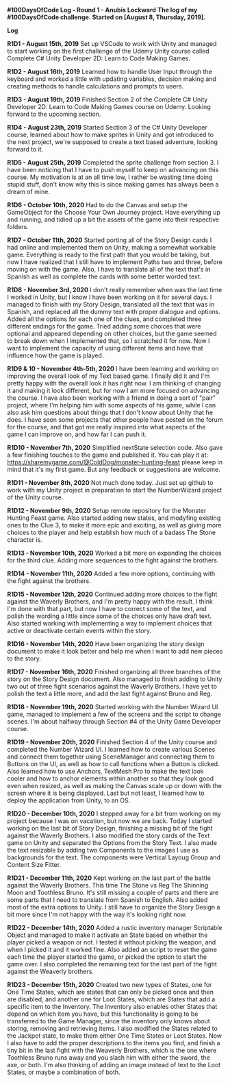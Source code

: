 **#100DaysOfCode Log - Round 1 - Anubis Lockward**
**The log of my #100DaysOfCode challenge. Started on [August 8, Thursday, 2019].**

**Log**

**R1D1 - August 15th, 2019**
Set up VSCode to work with Unity and managed to start working on the first challenge of the Udemy Unity course called Complete C# Unity Developer 2D: Learn to Code Making Games.

**R1D2 - August 16th, 2019**
Learned how to handle User Input through the keyboard and worked a little with updating variables, decision making and creating methods to handle calculations and prompts to users.

**R1D3 - August 19th, 2019**
Finished Section 2 of the Complete C# Unity Developer 2D: Learn to Code Making Games course on Udemy. Looking forward to the upcoming section.

**R1D4 - August 23th, 2019**
Started Section 3 of the C# Unity Developer course, learned about how to make sprites in Unity and got introduced to the next project, we're supposed to create a text based adventure, looking forward to it.

**R1D5 - August 25th, 2019**
Completed the sprite challenge from section 3. I have been noticing that I have to push myself to keep on advancing on this course. My motivation is at an all time low, I rather be wasting time doing stupid stuff, don't know why this is since making games has always been a dream of mine.

**R1D6 - October 10th, 2020**
Had to do the Canvas and setup the GameObject for the Choose Your Own Journey project. Have everything up and running, and tidied up a bit the assets of the game into their respective folders.

**R1D7 - October 11th, 2020**
Started porting all of the Story Design cards I had online and implemented them on Unity, making a somewhat workable game. Everything is ready to the first path that you would be taking, but now I have realized that I still have to implement Paths two and three, before moving on with the game. Also, I have to translate all of the text that's in Spanish as well as complete the cards with some better worded text.

**R1D8 - November 3rd, 2020**
I don't really remember when was the last time I worked in Unity, but I know I have been working on it for several days. I managed to finish with my Story Design, translated all the text that was in Spanish, and replaced all the dummy text with proper dialogue and options. Added all the options for each one of the clues, and completed three different endings for the game. Tried adding some choices that were optional and appeared depending on other choices, but the game seemed to break down when I implemented that, so I scratched it for now. Now I want to implement the capacity of using different items and have that influence how the game is played.

**R1D9 & 10 - November 4th-5th, 2020**
I have been learning and working on improving the overall look of my Text based game. I finally did it and I'm pretty happy with the overall look it has right now. I am thinking of changing it and making it look different, but for now I am more focused on advancing the course. I have also been working with a friend in doing a sort of "pair" project, where I'm helping him with some aspects of his game, while I can also ask him questions about things that I don't know about Unity that he does. I have seen some projects that other people have posted on the forum for the course, and that got me really inspired into what aspects of the game I can improve on, and how far I can push it.

**R1D10 - November 7th, 2020**
Simplified nextState selection code. Also gave a few finishing touches to the game and published it. You can play it at: https://sharemygame.com/@ColdDog/monster-hunting-feast please keep in mind that it's my first game. But any feedback or suggestions are welcome.

**R1D11 - November 8th, 2020**
Not much done today. Just set up github to work with my Unity project in preparation to start the NumberWizard project of the Unity course.

**R1D12 - November 9th, 2020**
Setup remote repository for the Monster Hunting Feast game. Also started adding new states, and modyfing existing ones to the Clue 3, to make it more epic and exciting, as well as giving more choices to the player and help establish how much of a badass The Stone character is.

**R1D13 - November 10th, 2020**
Worked a bit more on expanding the choices for the third clue. Adding more sequences to the fight against the brothers.

**R1D14 - November 11th, 2020**
Added a few more options, continuing with the fight against the brothers.

**R1D15 - November 12th, 2020**
Continued adding more choices to the fight against the Waverly Brothers, and I'm pretty happy with the result. I think I'm done with that part, but now I have to correct some of the text, and polish the wording a little since some of the choices only have draft text. Also started working with implementing a way to implement choices that active or deactivate certain events within the story.

**R1D16 - November 14th, 2020**
Have been organizing the story design document to make it look better and help me when I want to add new pieces to the story.

**R1D17 - November 16th, 2020**
Finished organizing all three branches of the story on the Story Design document. Also managed to finish adding to Unity two out of three fight scenarios against the Waverly Brothers. I have yet to polish the text a little more, and add the last fight against Bruno and Reg.

**R1D18 - November 19th, 2020**
Started working with the Number Wizard UI game, managed to implement a few of the screens and the script to change scenes. I'm about halfway through Section #4 of the Unity Game Developer course.

**R1D19 - November 20th, 2020**
Finished Section 4 of the Unity course and completed the Number Wizard UI. I learned how to create various Scenes and connect them together using SceneManager and connecting them to Buttons on the UI, as well as how to call functions when a Button is clicked. Also learned how to use Anchors, TextMesh Pro to make the text look cooler and how to anchor elements within another so that they look good even when resized, as well as making the Canvas scale up or down with the screen where it is being displayed. Last but not least, I learned how to deploy the application from Unity, to an OS.

**R1D20 - December 10th, 2020**
I stepped away for a bit from working on my project because I was on vacation, but now we are back. Today I started working on the last bit of Story Design, finishing a missing bit of the fight against the Waverly Brothers. I also modified the story cards of the Text game on Unity and separated the Options from the Story Text. I also made the text resizable by adding two Components to the images I use as backgrounds for the text. The components were Vertical Layoug Group and Content Size Fitter.

**R1D21 - December 11th, 2020**
Kept working on the last part of the battle against the Waverly Brothers. This time The Stone vs Reg The Shinning Moon and Toothless Bruno. It's still missing a couple of parts and there are some parts that I need to translate from Spanish to English. Also added most of the extra options to Unity. I still have to organize the Story Design a bit more since I'm not happy with the way it's looking right now.

**R1D22 - December 14th, 2020**
Added a rustic inventory manager Scriptable Object and managed to make it activate an State based on whether the player picked a weapon or not. I tested it without picking the weapon, and when I picked it and it worked fine. Also added an script to reset the game each time the player started the game, or picked the option to start the game over. I also completed the remaining text for the last part of the fight against the Weaverly brothers.

**R1D23 - December 15th, 2020**
Created two new types of States, one for One Time States, which are states that can only be picked once and then are disabled, and another one for Loot States, which are States that add a specific item to the Inventory. The Inventory also enables other States that depend on which item you have, but this functionality is going to be transferred to the Game Manager, since the inventory only knows about storing, removing and retrieving items. I also modified the States related to the Jackpot state, to make them either One Time States or Loot States. Now I also have to add the proper descriptions to the items you find, and finish a tiny bit in the last fight with the Weaverly Brothers, which is the one where Toothless Bruno runs away and you slash him with either the sword, the axe, or both. I'm also thinking of adding an image instead of text to the Loot States, or maybe a combination of both.